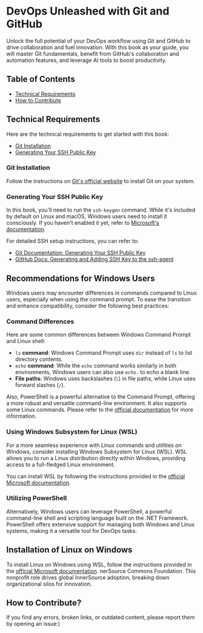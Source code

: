 # DevOps Unleashed with Git and GitHub

Unlock the full potential of your DevOps workflow using Git and GitHub to drive collaboration and fuel innovation. With this book as your guide, you will master Git fundamentals, benefit from GitHub's collaboration and automation features, and leverage AI tools to boost productivity.

## Table of Contents

- [Technical Requirements](#technical-requirements)
- [How to Contribute](#how-to-contribute)

## Technical Requirements 

Here are the technical requirements to get started with this book:

- [Git Installation](#git-installation)
- [Generating Your SSH Public Key](#generating-your-ssh-public-key)

### Git Installation

Follow the instructions on [Git's official website](https://git-scm.com/book/en/v2/Getting-Started-Installing-Git) to install Git on your system.

### Generating Your SSH Public Key

In this book, you'll need to run the `ssh-keygen` command. While it's included by default on Linux and macOS, Windows users need to install it consciously. If you haven't enabled it yet, refer to [Microsoft's documentation](https://learn.microsoft.com/en-us/windows-server/administration/openssh/openssh_install_firstuse?tabs=gui).

For detailed SSH setup instructions, you can refer to:
- [Git Documentation: Generating Your SSH Public Key](https://git-scm.com/book/en/v2/Git-on-the-Server-Generating-Your-SSH-Public-Key)
- [GitHub Docs: Generating and Adding SSH Key to the ssh-agent](https://docs.github.com/en/authentication/connecting-to-github-with-ssh/generating-a-new-ssh-key-and-adding-it-to-the-ssh-agent)

## Recommendations for Windows Users

Windows users may encounter differences in commands compared to Linux users, especially when using the command prompt. To ease the transition and enhance compatibility, consider the following best practices:

### Command Differences

Here are some common differences between Windows Command Prompt and Linux shell:

- `ls` **command**: Windows Command Prompt uses `dir` instead of `ls` to list directory contents.
- `echo` **command**:  While the `echo` command works similarly in both environments, Windows users can also use `echo.` to echo a blank line.
- **File paths**: Windows uses backslashes (`\`) in file paths, while Linux uses forward slashes (`/`).

Also, PowerShell is a powerful alternative to the Command Prompt, offering a more robust and versatile command-line environment.
It also supports some Linux commands. Please refer to the [official documentation](https://learn.microsoft.com/en-us/powershell/) for more information.

### Using Windows Subsystem for Linux (WSL)

For a more seamless experience with Linux commands and utilities on Windows, consider installing Windows Subsystem for Linux (WSL). WSL allows you to run a Linux distribution directly within Windows, providing access to a full-fledged Linux environment.

You can install WSL by following the instructions provided in the [official Microsoft documentation](https://learn.microsoft.com/en-us/windows/wsl/install).

### Utilizing PowerShell

Alternatively, Windows users can leverage PowerShell, a powerful command-line shell and scripting language built on the .NET Framework. PowerShell offers extensive support for managing both Windows and Linux systems, making it a versatile tool for DevOps tasks.

## Installation of Linux on Windows

To install Linux on Windows using WSL, follow the instructions provided in the [official Microsoft documentation](https://learn.microsoft.com/en-us/windows/wsl/install).
nerSource Commons Foundation. This nonprofit role drives global InnerSource adoption, breaking down organizational silos for innovation.

## How to Contribute?

If you find any errors, broken links, or outdated content, please report them by opening an issue:)
